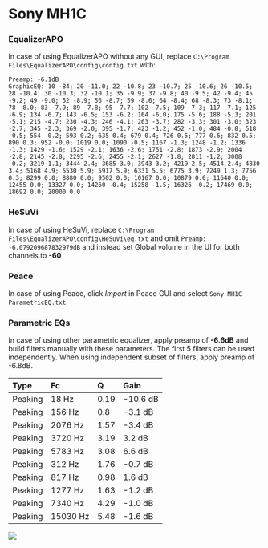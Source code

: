 # Sony MH1C

### EqualizerAPO
In case of using EqualizerAPO without any GUI, replace `C:\Program Files\EqualizerAPO\config\config.txt`
with:
```
Preamp: -6.1dB
GraphicEQ: 10 -84; 20 -11.0; 22 -10.8; 23 -10.7; 25 -10.6; 26 -10.5; 28 -10.4; 30 -10.3; 32 -10.1; 35 -9.9; 37 -9.8; 40 -9.5; 42 -9.4; 45 -9.2; 49 -9.0; 52 -8.9; 56 -8.7; 59 -8.6; 64 -8.4; 68 -8.3; 73 -8.1; 78 -8.0; 83 -7.9; 89 -7.8; 95 -7.7; 102 -7.5; 109 -7.3; 117 -7.1; 125 -6.9; 134 -6.7; 143 -6.5; 153 -6.2; 164 -6.0; 175 -5.6; 188 -5.3; 201 -5.1; 215 -4.7; 230 -4.3; 246 -4.1; 263 -3.7; 282 -3.3; 301 -3.0; 323 -2.7; 345 -2.3; 369 -2.0; 395 -1.7; 423 -1.2; 452 -1.0; 484 -0.8; 518 -0.5; 554 -0.2; 593 0.2; 635 0.4; 679 0.4; 726 0.5; 777 0.6; 832 0.5; 890 0.3; 952 -0.0; 1019 0.0; 1090 -0.5; 1167 -1.3; 1248 -1.2; 1336 -1.3; 1429 -1.6; 1529 -2.1; 1636 -2.6; 1751 -2.8; 1873 -2.9; 2004 -2.8; 2145 -2.8; 2295 -2.6; 2455 -2.1; 2627 -1.8; 2811 -1.2; 3008 -0.2; 3219 1.1; 3444 2.4; 3685 3.0; 3943 3.2; 4219 2.5; 4514 2.4; 4830 3.4; 5168 4.9; 5530 5.9; 5917 5.9; 6331 5.5; 6775 3.9; 7249 1.3; 7756 0.3; 8299 0.0; 8880 0.0; 9502 0.0; 10167 0.0; 10879 0.0; 11640 0.0; 12455 0.0; 13327 0.0; 14260 -0.4; 15258 -1.5; 16326 -0.2; 17469 0.0; 18692 0.0; 20000 0.0
```

### HeSuVi
In case of using HeSuVi, replace `C:\Program Files\EqualizerAPO\config\HeSuVi\eq.txt` and omit `Preamp:
-6.079209687832979dB` and instead set Global volume in the UI for both channels to **-60**

### Peace
In case of using Peace, click *Import* in Peace GUI and select `Sony MH1C ParametricEQ.txt`.

### Parametric EQs
In case of using other parametric equalizer, apply preamp of **-6.6dB** and build filters manually
with these parameters. The first 5 filters can be used independently.
When using independent subset of filters, apply preamp of -6.8dB.

| Type    | Fc       |    Q | Gain     |
|:--------|:---------|:-----|:---------|
| Peaking | 18 Hz    | 0.19 | -10.6 dB |
| Peaking | 156 Hz   | 0.8  | -3.1 dB  |
| Peaking | 2076 Hz  | 1.57 | -3.4 dB  |
| Peaking | 3720 Hz  | 3.19 | 3.2 dB   |
| Peaking | 5783 Hz  | 3.08 | 6.6 dB   |
| Peaking | 312 Hz   | 1.76 | -0.7 dB  |
| Peaking | 817 Hz   | 0.98 | 1.6 dB   |
| Peaking | 1277 Hz  | 1.63 | -1.2 dB  |
| Peaking | 7340 Hz  | 4.29 | -1.0 dB  |
| Peaking | 15030 Hz | 5.48 | -1.6 dB  |

![](https://raw.githubusercontent.com/jaakkopasanen/AutoEq/master/results/innerfidelity/sbaf-serious/Sony%20MH1C/Sony%20MH1C.png)